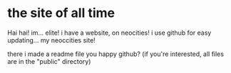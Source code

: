 # the site of all time
Hai hai! im... elite! i have a website, on neocities! i use github for easy updating... my neoccities site!

there i made a readme file you happy github?
(if you're interested, all files are in the "public" directory)
